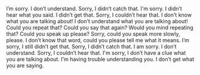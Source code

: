 I’m sorry. I don’t understand.
Sorry, I didn’t catch that. 
I'm sorry. I didn’t hear what you said.
I didn’t get that.
Sorry, I couldn’t hear that.
I don't know what you are talking about!
I don't understand what you are talking about!
Could you repeat that?
Could you say that again?
Would you mind repeating that?
Could you speak up please?
Sorry, could you speak more slowly, please.
I don’t know that word, could you please tell me what it means.
I’m sorry, I still didn’t get that.
Sorry, I didn’t catch that.
I am sorry. I don’t understand.
Sorry, I couldn’t hear that.
I'm sorry, I don’t have a clue what you are talking about.
I'm having trouble understanding you.
I don’t get what you are saying.

